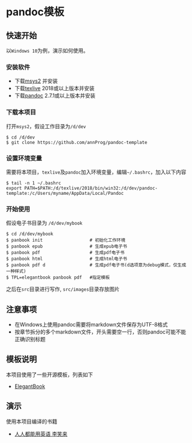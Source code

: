 # pandoc模板

## 快速开始
以`Windows 10`为例，演示如何使用。

### 安装软件

- 下载[msys2](https://www.msys2.org/) 并安装
- 下载[texlive](http://mirror.ctan.org/systems/texlive/Images/) 2018或以上版本并安装
- 下载[pandoc](https://pandoc.org/installing.html) 2.7.1或以上版本并安装

### 下载本项目

打开`msys2`，假设工作目录为`/d/dev`

```
$ cd /d/dev
$ git clone https://github.com/annProg/pandoc-template
```

### 设置环境变量
需要将本项目，`texlive`及`pandoc`加入环境变量，编辑`~/.bashrc`，加入以下内容

```
$ tail -n 1 ~/.bashrc
export PATH=$PATH:/d/texlive/2018/bin/win32:/d/dev/pandoc-template:/c/Users/myname/AppData/Local/Pandoc
```

### 开始使用
假设电子书目录为 `/d/dev/mybook`

```
$ cd /d/dev/mybook
$ panbook init                  # 初始化工作环境
$ panbook epub                  # 生成epub电子书
$ panbook pdf                   # 生成pdf电子书
$ panbook html                  # 生成html电子书
$ panbook pdf d                 # 生成pdf电子书(d选项意为debug模式，仅生成一种样式)
$ TPL=elegantbook panbook pdf   #指定模板
```

之后在`src`目录进行写作, `src/images`目录存放图片

## 注意事项
- 在Windows上使用pandoc需要将markdown文件保存为UTF-8格式
- 按章节拆分的多个markdown文件，开头需要空一行，否则pandoc可能不能正确识别标题

## 模板说明
本项目使用了一些开源模板，列表如下

- [ElegantBook](https://github.com/ElegantLaTeX/ElegantBook)

## 演示

使用本项目编译的书籍

- [人人都能用英语 李笑来](https://github.com/annProg/everyone-can-use-english)